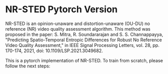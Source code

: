 # NR-STED Pytorch Version

NR-STED is an opinion-unaware and distortion-unaware (OU-DU) no reference (NR) video quality assessment algorithm. This method was proposed in the paper: S. Mitra, R. Soundararajan and S. S. Channappayya, "Predicting Spatio-Temporal Entropic Differences for Robust No Reference Video Quality Assessment," in IEEE Signal Processing Letters, vol. 28, pp. 170-174, 2021, doi: 10.1109/LSP.2021.3049682.

This is a pytorch implementation of NR-STED. To train from scratch, please follow the next steps:

